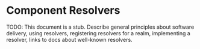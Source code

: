 # Component Resolvers

TODO: This document is a stub. Describe general principles about software
delivery, using resolvers, registering resolvers for a realm, implementing a
resolver, links to docs about well-known resolvers.
